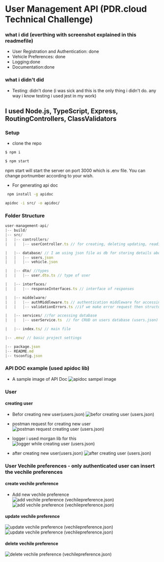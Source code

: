 # User Management API (PDR.cloud Technical Challenge)

### what i did (everthing with screenshot explained in this readmefile)
* User Registration and Authentication: done
* Vehicle Preferences: done
* Logging:done
* Documentation:done
### what i didn't did
* Testing: didn't done (i was sick and this is the only thing i didn't do. any way i know testing i used jest in my work)

## I used Node.js, TypeScript, Express, RoutingControllers, ClassValidators 

### Setup
* clone the repo
```sh
$ npm i
```
```sh
$ npm start
```
 npm start will start the server on port 3000 which is .env file. You can change portnumber according to your wish.

 * For generating api doc
 ```sh
  npm install -g apidoc
```
```sh
apidoc -i src/ -o apidoc/
```

 ### Folder Structure

 ```ts
user-management-api/
|-- build/
|-- src/
|   |-- controllers/
|   |   |-- userController.ts // for creating, deleting updating, reading users (endpoints)

|   |-- database/ // I am using json file as db for storing details about user(array of users) and vechiles
|   |   |-- users.json
|   |   |-- vehicle.json

|   |-- dto/ //types
|   |   |-- user.dto.ts // type of user

|   |-- interfaces/ 
|   |   |-- responseInterfaces.ts // interface of responses

|   |-- middelware/
|   |   |-- authMiddleware.ts // authentication middleware for accessing resources
|   |   |-- validationErrors.ts //if we make error request then structured understandable error response is sent

|   |-- services/ //for accessing database
|   |   |-- userService.ts  // for CRUD on users database (users.json)

|   |-- index.ts/ // main file

|-- .env/ // basic project settings

|-- package.json
|-- README.md
|-- tsconfig.json
```

### API DOC example (used apidoc lib) 
* A sample image of API Doc
  ![apidoc sampel image](./images/apidoc_sample.png)

### User 
#### creating user
* Befor creating new user(users.json)
  ![befor creating user (users.json)](./images/befor_creating_user.png)

* postman request for creating new user
  ![postman request creating user (users.json)](./images/postman_create_user_req.png)

* logger i used morgan lib for this
  ![logger while creating user (users.json)](./images/logger_post_req_create_user.png)

* after creating new user(users.json)
  ![after creating user (users.json)](./images/after_post_req_create_user_users_file.png)

### User Vechile preferences - only authenticated user can insert the vechile preferences
#### create vechile preference
* Add new vechile preference
  ![add vechile preference (vechilepreference.json)](./images/add_vechile_preference.png)
  ![add vechile preference (vechilepreference.json)](./images/add_vechile_prerence_json.png.png)

#### update vechile preference
  ![update vechile preference (vechilepreference.json)](./images/update_vechile_preference.png)
  ![update vechile preference (vechilepreference.json)](./images/update_vechile_preference_json.png)
#### delete vechile preference
  ![delete vechile preference (vechilepreference.json)](./images/delete_vechile_preference.png)
  



